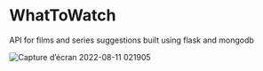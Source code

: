 # WhatToWatch
 API for films and series suggestions 
 built using flask and mongodb
 
![Capture d’écran 2022-08-11 021905](https://user-images.githubusercontent.com/86375309/184049251-67cc6fd6-1469-4450-99fc-10cbc20db46f.png)
